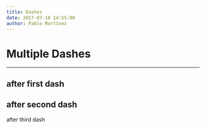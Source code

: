 ```yaml
---
title: Dashes
date: 2017-07-18 14:55:00
author: Pablo Martínez
---
```

# Multiple Dashes
---
after first dash
---
after second dash
---
after third dash